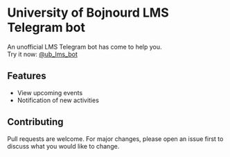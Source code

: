 
# University of Bojnourd LMS Telegram bot

An unofficial LMS Telegram bot has come to help you.  
Try it now: [@ub_lms_bot](https://t.me/ub_lms_bot)

## Features
* View upcoming events
* Notification of new activities

## Contributing
Pull requests are welcome. For major changes, please open an issue first to discuss what you would like to change.
